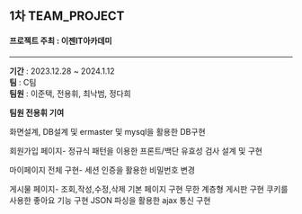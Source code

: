 ## 1차 TEAM_PROJECT
#### 프로젝트 주최 : 이젠IT아카데미
<hr>
<b>기간</b> : 2023.12.28 ~ 2024.1.12<br>
<b>팀</b> : C팀<br>
<b>팀원</b> : 이준택, 전용휘, 최낙범, 정다희

<b>팀원 전용휘 기여</b>

화면설계, DB설계 및 ermaster 및 mysql을 활용한 DB구현

회원가입 페이지-
정규식 패턴을 이용한 프론트/백단 유효성 검사 설계 및 구현

마이페이지 전체 구현-
세션 인증을 활용한 비밀번호 변경

게시물 페이지-
조회,작성,수정,삭제 기본 페이지 구현
무한 계층형 게시판 구현
쿠키를 사용한 좋아요 기능 구현
JSON 파싱을 활용한 ajax 통신 구현

